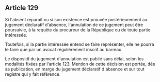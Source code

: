 Article 129
----
Si l'absent reparaît ou si son existence est prouvée postérieurement au jugement
déclaratif d'absence, l'annulation de ce jugement peut être poursuivie, à la
requête du procureur de la République ou de toute partie intéressée.

Toutefois, si la partie intéressée entend se faire représenter, elle ne pourra
le faire que par un avocat régulièrement inscrit au barreau.

Le dispositif du jugement d'annulation est publié sans délai, selon les
modalités fixées par l'article 123. Mention de cette décision est portée, dès sa
publication, en marge du jugement déclaratif d'absence et sur tout registre qui
y fait référence.

